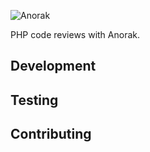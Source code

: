 ![Anorak](http://anorakci.com/images/AnorakFull.png)

PHP code reviews with Anorak. 

## Development

## Testing

## Contributing